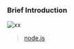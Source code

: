 ### Brief Introduction
![xx](https://timgsa.baidu.com/timg?image&quality=80&size=b9999_10000&sec=1509622060658&di=92605eb88347b191a7e24cbedb8e1232&imgtype=0&src=http%3A%2F%2Fjohnharbison.net%2Fwp-content%2Fuploads%2F2014%2F02%2Fnode.png)
> [node.js](http://nqdeng.github.io/7-days-nodejs/#1)

